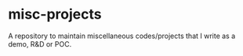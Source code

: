# misc-projects
A repository to maintain miscellaneous codes/projects that I write as a demo, R&amp;D or POC. 
